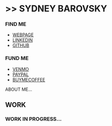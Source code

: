 # >> SYDNEY BAROVSKY

### FIND ME
- [WEBPAGE](www.sydneybarovsky.com)
- [LINKEDIN](www.linkedin.com/in/sydneybarovsky)
- [GITHUB](www.github.com/sydneybroccoli)

### FUND ME
- [VENMO]()
- [PAYPAL]()
- [BUYMECOFFEE]()

ABOUT ME...

## WORK


### WORK IN PROGRESS...




<!--
**sydneybroccoli/sydneybroccoli** is a ✨ _special_ ✨ repository because its `README.md` (this file) appears on your GitHub profile.

Here are some ideas to get you started:

- 🔭 I’m currently working on ...
- 🌱 I’m currently learning ...
- 👯 I’m looking to collaborate on ...
- 🤔 I’m looking for help with ...
- 💬 Ask me about ...
- 📫 How to reach me: ...
- 😄 Pronouns: ...
- ⚡ Fun fact: ...
-->
